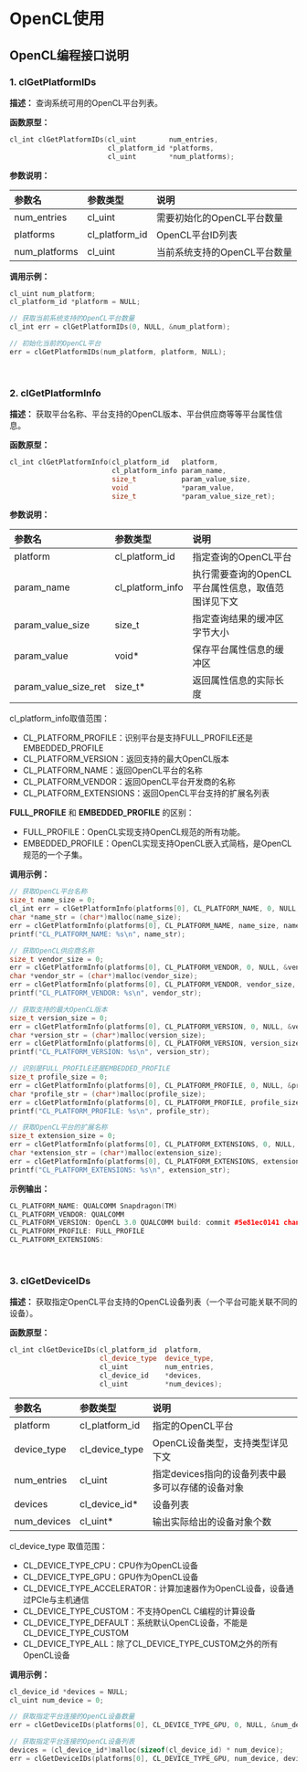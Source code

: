 # OpenCL使用

## OpenCL编程接口说明

### 1. clGetPlatformIDs

**描述：** 查询系统可用的OpenCL平台列表。

**函数原型：**

```cpp
cl_int clGetPlatformIDs(cl_uint        num_entries,
                        cl_platform_id *platforms,
                        cl_uint        *num_platforms);
```

**参数说明：**

|参数名|参数类型|说明|
|:--|:--|:--|
|num_entries|cl_uint|需要初始化的OpenCL平台数量 |
|platforms|cl_platform_id|OpenCL平台ID列表|
|num_platforms|cl_uint|当前系统支持的OpenCL平台数量|

**调用示例：**

```cpp
cl_uint num_platform;
cl_platform_id *platform = NULL;

// 获取当前系统支持的OpenCL平台数量
cl_int err = clGetPlatformIDs(0, NULL, &num_platform);

// 初始化当前的OpenCL平台
err = clGetPlatformIDs(num_platform, platform, NULL);
```

<br>

### 2. clGetPlatformInfo

**描述：** 获取平台名称、平台支持的OpenCL版本、平台供应商等等平台属性信息。

**函数原型：**

```cpp
cl_int clGetPlatformInfo(cl_platform_id   platform,
                         cl_platform_info param_name,
                         size_t           param_value_size,
                         void             *param_value,
                         size_t           *param_value_size_ret);
```

**参数说明：**

|参数名|参数类型|说明|
|:--|:--|:--|
|platform|cl_platform_id|指定查询的OpenCL平台|
|param_name|cl_platform_info|执行需要查询的OpenCL平台属性信息，取值范围详见下文|
|param_value_size|size_t|指定查询结果的缓冲区字节大小|
|param_value|void*|保存平台属性信息的缓冲区|
|param_value_size_ret|size_t*|返回属性信息的实际长度|

cl_platform_info取值范围：

- CL_PLATFORM_PROFILE：识别平台是支持FULL_PROFILE还是EMBEDDED_PROFILE
- CL_PLATFORM_VERSION：返回支持的最大OpenCL版本
- CL_PLATFORM_NAME：返回OpenCL平台的名称
- CL_PLATFORM_VENDOR：返回OpenCL平台开发商的名称
- CL_PLATFORM_EXTENSIONS：返回OpenCL平台支持的扩展名列表

**FULL_PROFILE** 和 **EMBEDDED_PROFILE** 的区别：

- FULL_PROFILE：OpenCL实现支持OpenCL规范的所有功能。
- EMBEDDED_PROFILE：OpenCL实现支持OpenCL嵌入式简档，是OpenCL规范的一个子集。

**调用示例：**

```cpp
// 获取OpenCL平台名称
size_t name_size = 0;
cl_int err = clGetPlatformInfo(platforms[0], CL_PLATFORM_NAME, 0, NULL, &name_size);
char *name_str = (char*)malloc(name_size);
err = clGetPlatformInfo(platforms[0], CL_PLATFORM_NAME, name_size, name_str, NULL);
printf("CL_PLATFORM_NAME: %s\n", name_str);

// 获取OpenCL供应商名称
size_t vendor_size = 0;
err = clGetPlatformInfo(platforms[0], CL_PLATFORM_VENDOR, 0, NULL, &vendor_size);
char *vendor_str = (char*)malloc(vendor_size);
err = clGetPlatformInfo(platforms[0], CL_PLATFORM_VENDOR, vendor_size, vendor_str, NULL);
printf("CL_PLATFORM_VENDOR: %s\n", vendor_str);

// 获取支持的最大OpenCL版本
size_t version_size = 0;
err = clGetPlatformInfo(platforms[0], CL_PLATFORM_VERSION, 0, NULL, &version_size);
char *version_str = (char*)malloc(version_size);
err = clGetPlatformInfo(platforms[0], CL_PLATFORM_VERSION, version_size, version_str, NULL);
printf("CL_PLATFORM_VERSION: %s\n", version_str);

// 识别是FULL_PROFILE还是EMBEDDED_PROFILE
size_t profile_size = 0;
err = clGetPlatformInfo(platforms[0], CL_PLATFORM_PROFILE, 0, NULL, &profile_size);
char *profile_str = (char*)malloc(profile_size);
err = clGetPlatformInfo(platforms[0], CL_PLATFORM_PROFILE, profile_size, profile_str, NULL);
printf("CL_PLATFORM_PROFILE: %s\n", profile_str);

// 获取OpenCL平台的扩展名称
size_t extension_size = 0;
err = clGetPlatformInfo(platforms[0], CL_PLATFORM_EXTENSIONS, 0, NULL, &extension_size);
char *extension_str = (char*)malloc(extension_size);
err = clGetPlatformInfo(platforms[0], CL_PLATFORM_EXTENSIONS, extension_size, extension_str, NULL);
printf("CL_PLATFORM_EXTENSIONS: %s\n", extension_str);
```

**示例输出：**

```cpp
CL_PLATFORM_NAME: QUALCOMM Snapdragon(TM)
CL_PLATFORM_VENDOR: QUALCOMM
CL_PLATFORM_VERSION: OpenCL 3.0 QUALCOMM build: commit #5e81ec0141 changeid #Icc5bd9b9d5 Date: 11/07/22 Mon Local Branch:  Remote Branch: 
CL_PLATFORM_PROFILE: FULL_PROFILE
CL_PLATFORM_EXTENSIONS: 
```

<br>

### 3. clGetDeviceIDs

**描述：** 获取指定OpenCL平台支持的OpenCL设备列表（一个平台可能关联不同的设备）。

**函数原型：**

```cpp
cl_int clGetDeviceIDs(cl_platform_id  platform,
                      cl_device_type  device_type,
                      cl_uint         num_entries,
                      cl_device_id    *devices,
                      cl_uint         *num_devices);
```

|参数名|参数类型|说明|
|:--|:--|:--|
|platform|cl_platform_id|指定的OpenCL平台|
|device_type|cl_device_type|OpenCL设备类型，支持类型详见下文|
|num_entries|cl_uint|指定devices指向的设备列表中最多可以存储的设备对象|
|devices|cl_device_id*|设备列表|
|num_devices|cl_uint*|输出实际给出的设备对象个数|

cl_device_type 取值范围：

- CL_DEVICE_TYPE_CPU：CPU作为OpenCL设备
- CL_DEVICE_TYPE_GPU：GPU作为OpenCL设备
- CL_DEVICE_TYPE_ACCELERATOR：计算加速器作为OpenCL设备，设备通过PCIe与主机通信
- CL_DEVICE_TYPE_CUSTOM：不支持OpenCL C编程的计算设备
- CL_DEVICE_TYPE_DEFAULT：系统默认OpenCL设备，不能是CL_DEVICE_TYPE_CUSTOM
- CL_DEVICE_TYPE_ALL：除了CL_DEVICE_TYPE_CUSTOM之外的所有OpenCL设备

**调用示例：**

```cpp
cl_device_id *devices = NULL;
cl_uint num_device = 0;

// 获取指定平台连接的OpenCL设备数量
err = clGetDeviceIDs(platforms[0], CL_DEVICE_TYPE_GPU, 0, NULL, &num_device);

// 获取指定平台连接的OpenCL设备列表
devices = (cl_device_id*)malloc(sizeof(cl_device_id) * num_device);
err = clGetDeviceIDs(platforms[0], CL_DEVICE_TYPE_GPU, num_device, devices, NULL);
```

<br>